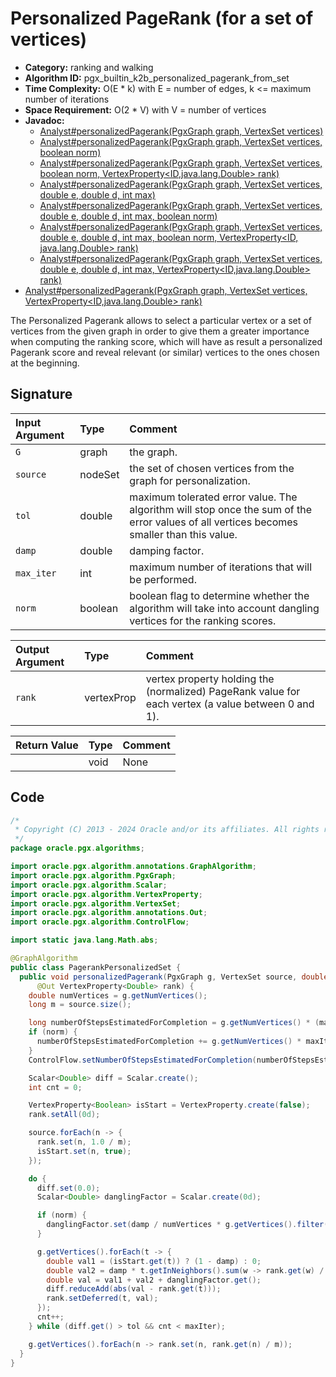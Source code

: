 # Personalized PageRank (for a set of vertices)

- **Category:** ranking and walking
- **Algorithm ID:** pgx_builtin_k2b_personalized_pagerank_from_set
- **Time Complexity:** O(E * k) with E = number of edges, k <= maximum number of iterations
- **Space Requirement:** O(2 * V) with V = number of vertices
- **Javadoc:**
  - [Analyst#personalizedPagerank(PgxGraph graph, VertexSet<ID> vertices)](https://docs.oracle.com/en/database/oracle/property-graph/24.3/spgjv/oracle/pgx/api/Analyst.html#personalizedPagerank_oracle_pgx_api_PgxGraph_oracle_pgx_api_VertexSet_)
  - [Analyst#personalizedPagerank(PgxGraph graph, VertexSet<ID> vertices, boolean norm)](https://docs.oracle.com/en/database/oracle/property-graph/24.3/spgjv/oracle/pgx/api/Analyst.html#personalizedPagerank_oracle_pgx_api_PgxGraph_oracle_pgx_api_VertexSet_boolean_)
  - [Analyst#personalizedPagerank(PgxGraph graph, VertexSet<ID> vertices, boolean norm, VertexProperty<ID,​java.lang.Double> rank)](https://docs.oracle.com/en/database/oracle/property-graph/24.3/spgjv/oracle/pgx/api/Analyst.html#personalizedPagerank_oracle_pgx_api_PgxGraph_oracle_pgx_api_VertexSet_boolean_oracle_pgx_api_VertexProperty_)
  - [Analyst#personalizedPagerank(PgxGraph graph, VertexSet<ID> vertices, double e, double d, int max)](https://docs.oracle.com/en/database/oracle/property-graph/24.3/spgjv/oracle/pgx/api/Analyst.html#personalizedPagerank_oracle_pgx_api_PgxGraph_oracle_pgx_api_VertexSet_double_double_int_)
  - [Analyst#personalizedPagerank(PgxGraph graph, VertexSet<ID> vertices, double e, double d, int max, boolean norm)](https://docs.oracle.com/en/database/oracle/property-graph/24.3/spgjv/oracle/pgx/api/Analyst.html#personalizedPagerank_oracle_pgx_api_PgxGraph_oracle_pgx_api_VertexSet_double_double_int_boolean_)
  - [Analyst#personalizedPagerank(PgxGraph graph, VertexSet<ID> vertices, double e, double d, int max, boolean norm, VertexProperty<ID,​java.lang.Double> rank)](https://docs.oracle.com/en/database/oracle/property-graph/24.3/spgjv/oracle/pgx/api/Analyst.html#personalizedPagerank_oracle_pgx_api_PgxGraph_oracle_pgx_api_VertexSet_double_double_int_boolean_oracle_pgx_api_VertexProperty_)
  - [Analyst#personalizedPagerank(PgxGraph graph, VertexSet<ID> vertices, double e, double d, int max, VertexProperty<ID,​java.lang.Double> rank)](https://docs.oracle.com/en/database/oracle/property-graph/24.3/spgjv/oracle/pgx/api/Analyst.html#personalizedPagerank_oracle_pgx_api_PgxGraph_oracle_pgx_api_VertexSet_double_double_int_oracle_pgx_api_VertexProperty_)
- [Analyst#personalizedPagerank(PgxGraph graph, VertexSet<ID> vertices, VertexProperty<ID,​java.lang.Double> rank)](https://docs.oracle.com/en/database/oracle/property-graph/24.3/spgjv/oracle/pgx/api/Analyst.html#personalizedPagerank_oracle_pgx_api_PgxGraph_oracle_pgx_api_VertexSet_oracle_pgx_api_VertexProperty_)

The Personalized Pagerank allows to select a particular vertex or a set of vertices from the given graph in order to give them a greater importance when computing the ranking score, which will have as result a personalized Pagerank score and reveal relevant (or similar) vertices to the ones chosen at the beginning.


## Signature

| Input Argument | Type | Comment |
| :--- | :--- | :--- |
| `G` | graph | the graph. |
| `source` | nodeSet | the set of chosen vertices from the graph for personalization. |
| `tol` | double | maximum tolerated error value. The algorithm will stop once the sum of the error values of all vertices becomes smaller than this value. |
| `damp` | double | damping factor. |
| `max_iter` | int | maximum number of iterations that will be performed. |
| `norm` | boolean | boolean flag to determine whether the algorithm will take into account dangling vertices for the ranking scores. |

| Output Argument | Type | Comment |
| :--- | :--- | :--- |
| `rank` | vertexProp<double> | vertex property holding the (normalized) PageRank value for each vertex (a value between 0 and 1). |

| Return Value | Type | Comment |
| :--- | :--- | :--- |
| | void | None |

## Code

```java
/*
 * Copyright (C) 2013 - 2024 Oracle and/or its affiliates. All rights reserved.
 */
package oracle.pgx.algorithms;

import oracle.pgx.algorithm.annotations.GraphAlgorithm;
import oracle.pgx.algorithm.PgxGraph;
import oracle.pgx.algorithm.Scalar;
import oracle.pgx.algorithm.VertexProperty;
import oracle.pgx.algorithm.VertexSet;
import oracle.pgx.algorithm.annotations.Out;
import oracle.pgx.algorithm.ControlFlow;

import static java.lang.Math.abs;

@GraphAlgorithm
public class PagerankPersonalizedSet {
  public void personalizedPagerank(PgxGraph g, VertexSet source, double tol, double damp, int maxIter, boolean norm,
      @Out VertexProperty<Double> rank) {
    double numVertices = g.getNumVertices();
    long m = source.size();

    long numberOfStepsEstimatedForCompletion = g.getNumVertices() * (maxIter * 2 + 3) + maxIter + m;
    if (norm) {
      numberOfStepsEstimatedForCompletion += g.getNumVertices() * maxIter;
    }
    ControlFlow.setNumberOfStepsEstimatedForCompletion(numberOfStepsEstimatedForCompletion);

    Scalar<Double> diff = Scalar.create();
    int cnt = 0;

    VertexProperty<Boolean> isStart = VertexProperty.create(false);
    rank.setAll(0d);

    source.forEach(n -> {
      rank.set(n, 1.0 / m);
      isStart.set(n, true);
    });

    do {
      diff.set(0.0);
      Scalar<Double> danglingFactor = Scalar.create(0d);

      if (norm) {
        danglingFactor.set(damp / numVertices * g.getVertices().filter(n -> n.getOutDegree() == 0).sum(rank));
      }

      g.getVertices().forEach(t -> {
        double val1 = (isStart.get(t)) ? (1 - damp) : 0;
        double val2 = damp * t.getInNeighbors().sum(w -> rank.get(w) / w.getOutDegree());
        double val = val1 + val2 + danglingFactor.get();
        diff.reduceAdd(abs(val - rank.get(t)));
        rank.setDeferred(t, val);
      });
      cnt++;
    } while (diff.get() > tol && cnt < maxIter);

    g.getVertices().forEach(n -> rank.set(n, rank.get(n) / m));
  }
}
```
